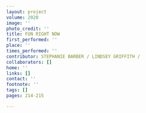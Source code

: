 ```yaml
---
layout: project
volume: 2020
image: ''
photo_credit: ''
title: FUN RIGHT NOW
first_performed: ''
place: ''
times_performed: ''
contributor: STEPHANIE BARBER / LINDSEY GRIFFITH /
collaborators: []
home: ''
links: []
contact: ''
footnote: ''
tags: []
pages: 214-215

---
```





